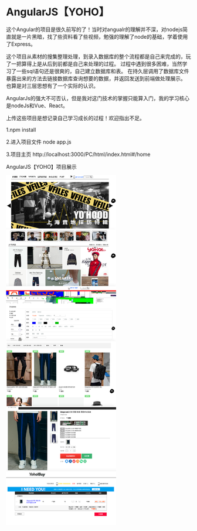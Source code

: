 # AngularJS【YOHO】

​	这个Angular的项目是很久前写的了！当时对angualr的理解并不深，对nodejs简直就是一片黑暗，找了些资料看了些视频，勉强的理解了node的基础，学着使用了Express。

​	这个项目从素材的搜集整理处理，到录入数据库的整个流程都是自己来完成的，玩了一把算得上是从后到前都是自己来处理的过程。
过程中遇到很多困难，当然学习了一些sql语句还是很爽的，自己建立数据库和表。
在持久层调用了数据库文件暴露出来的方法去链接数据库查询想要的数据，并返回发送到前端做处理展示。
也算是对三层思想有了一个实际的认识。

AngularJs的强大不可否认，但是我对这门技术的掌握只能算入门，我的学习核心是nodeJs和Vue、React。

上传这些项目是想记录自己学习成长的过程！欢迎指出不足。

1.npm install

2.进入项目文件 node app.js

3.项目主页    http://localhost:3000/PC/html/index.html#/home

AngularJS【YOHO】项目展示

<img style="width:300px;" src="https://github.com/tonyjiafan/AngularJS--YOHO-/blob/master/introImg/11.png" />

<img style="width:300px;" src="https://github.com/tonyjiafan/AngularJS--YOHO-/blob/master/introImg/22.png" />

<img style="width:300px;" src="https://github.com/tonyjiafan/AngularJS--YOHO-/blob/master/introImg/33.png" />

<img style="width:300px;" src="https://github.com/tonyjiafan/AngularJS--YOHO-/blob/master/introImg/44.png" />

<img style="width:300px;" src="https://github.com/tonyjiafan/AngularJS--YOHO-/blob/master/introImg/55.png" />

<img style="width:300px;" src="https://github.com/tonyjiafan/AngularJS--YOHO-/blob/master/introImg/66.png" />
